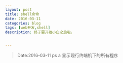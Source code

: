 ```yaml
---
layout: post
title: shell命令
date: 2016-03-11
categories: blog
tags: [web开发,shell]
description: 终于要开始小白之旅啦。


---
```


>Date:2016-03-11
  ps a 显示现行终端机下的所有程序